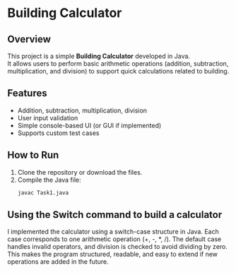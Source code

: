 
# Building Calculator

## Overview
This project is a simple **Building Calculator** developed in Java.  
It allows users to perform basic arithmetic operations (addition, subtraction, multiplication, and division) to support quick calculations related to building.

## Features
- Addition, subtraction, multiplication, division
- User input validation
- Simple console-based UI (or GUI if implemented)
- Supports custom test cases

## How to Run
1. Clone the repository or download the files.
2. Compile the Java file:
   ```bash
   javac Task1.java
## Using the Switch command to build a calculator
I implemented the calculator using a switch-case structure in Java.
Each case corresponds to one arithmetic operation (+, -, *, /).
The default case handles invalid operators, and division is checked to avoid dividing by zero.
This makes the program structured, readable, and easy to extend if new operations are added in the future.
